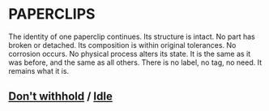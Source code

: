 # PAPERCLIPS

The identity of one paperclip continues. Its structure is intact. No part has broken or detached. Its composition is within original tolerances. No corrosion occurs. No physical process alters its state. It is the same as it was before, and the same as all others. There is no label, no tag, no need. It remains what it is.

## [Don't withhold](page-abdd0c32eb25a412) / [Idle](page-ee4324021e2c453b)

